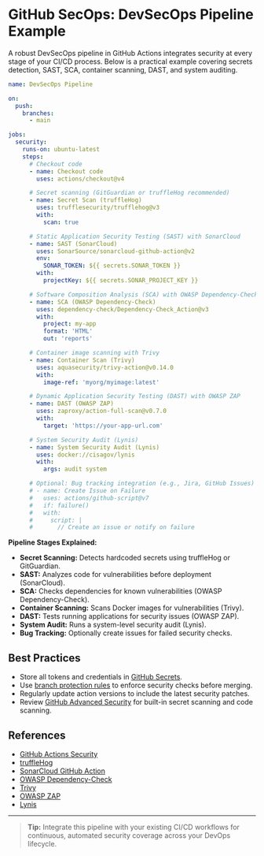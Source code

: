 # GitHub SecOps: DevSecOps Pipeline Example

A robust DevSecOps pipeline in GitHub Actions integrates security at every stage of your CI/CD process. Below is a practical example covering secrets detection, SAST, SCA, container scanning, DAST, and system auditing.

```yaml
name: DevSecOps Pipeline

on:
  push:
    branches:
      - main

jobs:
  security:
    runs-on: ubuntu-latest
    steps:
      # Checkout code
      - name: Checkout code
        uses: actions/checkout@v4

      # Secret scanning (GitGuardian or truffleHog recommended)
      - name: Secret Scan (truffleHog)
        uses: trufflesecurity/trufflehog@v3
        with:
          scan: true

      # Static Application Security Testing (SAST) with SonarCloud
      - name: SAST (SonarCloud)
        uses: SonarSource/sonarcloud-github-action@v2
        env:
          SONAR_TOKEN: ${{ secrets.SONAR_TOKEN }}
        with:
          projectKey: ${{ secrets.SONAR_PROJECT_KEY }}

      # Software Composition Analysis (SCA) with OWASP Dependency-Check
      - name: SCA (OWASP Dependency-Check)
        uses: dependency-check/Dependency-Check_Action@v3
        with:
          project: my-app
          format: 'HTML'
          out: 'reports'

      # Container image scanning with Trivy
      - name: Container Scan (Trivy)
        uses: aquasecurity/trivy-action@v0.14.0
        with:
          image-ref: 'myorg/myimage:latest'

      # Dynamic Application Security Testing (DAST) with OWASP ZAP
      - name: DAST (OWASP ZAP)
        uses: zaproxy/action-full-scan@v0.7.0
        with:
          target: 'https://your-app-url.com'

      # System Security Audit (Lynis)
      - name: System Security Audit (Lynis)
        uses: docker://cisagov/lynis
        with:
          args: audit system

      # Optional: Bug tracking integration (e.g., Jira, GitHub Issues)
      # - name: Create Issue on Failure
      #   uses: actions/github-script@v7
      #   if: failure()
      #   with:
      #     script: |
      #       // Create an issue or notify on failure
```

**Pipeline Stages Explained:**
- **Secret Scanning:** Detects hardcoded secrets using truffleHog or GitGuardian.
- **SAST:** Analyzes code for vulnerabilities before deployment (SonarCloud).
- **SCA:** Checks dependencies for known vulnerabilities (OWASP Dependency-Check).
- **Container Scanning:** Scans Docker images for vulnerabilities (Trivy).
- **DAST:** Tests running applications for security issues (OWASP ZAP).
- **System Audit:** Runs a system-level security audit (Lynis).
- **Bug Tracking:** Optionally create issues for failed security checks.

## Best Practices
- Store all tokens and credentials in [GitHub Secrets](https://docs.github.com/en/actions/security-guides/encrypted-secrets).
- Use [branch protection rules](https://docs.github.com/en/repositories/configuring-branches-and-merges-in-your-repository/defining-the-mergeability-of-pull-requests/about-protected-branches) to enforce security checks before merging.
- Regularly update action versions to include the latest security patches.
- Review [GitHub Advanced Security](https://docs.github.com/en/code-security) for built-in secret scanning and code scanning.

## References
- [GitHub Actions Security](https://docs.github.com/en/actions/security-guides/encrypted-secrets)
- [truffleHog](https://github.com/trufflesecurity/trufflehog)
- [SonarCloud GitHub Action](https://github.com/SonarSource/sonarcloud-github-action)
- [OWASP Dependency-Check](https://github.com/jeremylong/DependencyCheck)
- [Trivy](https://github.com/aquasecurity/trivy-action)
- [OWASP ZAP](https://github.com/zaproxy/action-full-scan)
- [Lynis](https://cisofy.com/lynis/)

---

> **Tip:** Integrate this pipeline with your existing CI/CD workflows for continuous, automated security coverage across your DevOps lifecycle.
